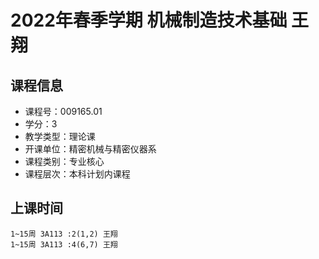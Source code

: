 # 2022年春季学期 机械制造技术基础 王翔






## 课程信息

- 课程号：009165.01
- 学分：3
- 教学类型：理论课
- 开课单位：精密机械与精密仪器系
- 课程类别：专业核心
- 课程层次：本科计划内课程

## 上课时间

```
1~15周 3A113 :2(1,2) 王翔
1~15周 3A113 :4(6,7) 王翔
```

